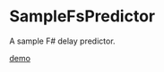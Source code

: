 # SampleFsPredictor

A sample F# delay predictor.

[demo](https://user-images.githubusercontent.com/16532218/169658112-418f7114-62e1-464d-a765-4882437be4a3.mp4)
